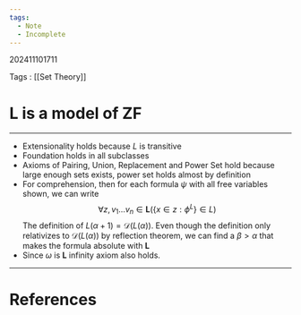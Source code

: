 ```yaml
---
tags:
  - Note
  - Incomplete
---
```

202411101711

Tags : [[Set Theory]]
# L is a model of ZF
---
- Extensionality holds because $L$ is transitive
- Foundation holds in all subclasses
- Axioms of Pairing, Union, Replacement and Power Set hold because large enough sets exists, power set holds almost by definition
- For comprehension, then for each formula $\psi$ with 
all free variables shown, we can write
$$
\forall z, v_{1}\dots v_{n} \in \mathbf{L}(\{ x \in z: \phi^L\}\in L) 
$$
The definition of $L(\alpha+1)=\mathcal D(L(\alpha))$. Even though the definition only relativizes to $\mathcal D(L(\alpha))$ by reflection theorem, we can find a $\beta>\alpha$ that makes the formula absolute with $\mathbf{L}$
- Since $\omega$ is $\mathbf{L}$ infinity axiom also holds.
---
# References
